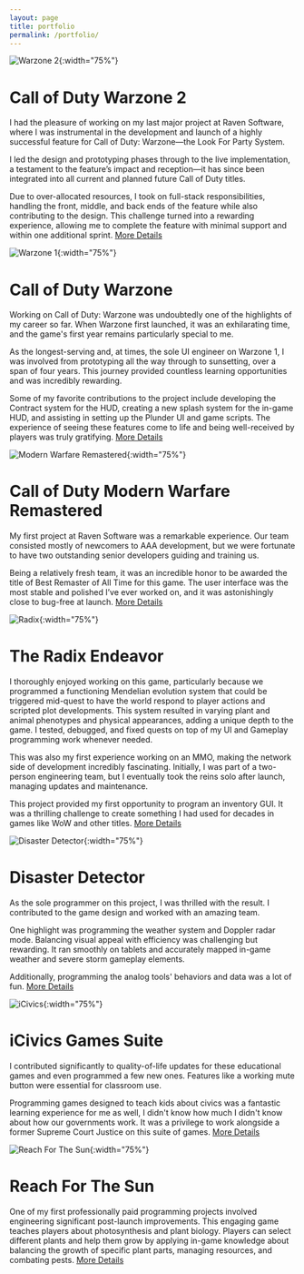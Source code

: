 ```yaml
---
layout: page
title: portfolio
permalink: /portfolio/
---
```

![Warzone 2](/assets/images/warzone2.png){:width="75%"}
# Call of Duty Warzone 2
I had the pleasure of working on my last major project at Raven Software, where I was instrumental in the development and launch of a highly successful feature for Call of Duty: Warzone—the Look For Party System.  

I led the design and prototyping phases through to the live implementation, a testament to the feature’s impact and reception—it has since been integrated into all current and planned future Call of Duty titles.  

Due to over-allocated resources, I took on full-stack responsibilities, handling the front, middle, and back ends of the feature while also contributing to the design. This challenge turned into a rewarding experience, allowing me to complete the feature with minimal support and within one additional sprint. [More Details](https://www.callofduty.com/blog/2022/09/call-of-duty-warzone-new-map-al-mazrah-gulag-dmz-intel)  


![Warzone 1](/assets/images/warzone.png){:width="75%"}
# Call of Duty Warzone
Working on Call of Duty: Warzone was undoubtedly one of the highlights of my career so far. When Warzone first launched, it was an exhilarating time, and the game's first year remains particularly special to me.  

As the longest-serving and, at times, the sole UI engineer on Warzone 1, I was involved from prototyping all the way through to sunsetting, over a span of four years. This journey provided countless learning opportunities and was incredibly rewarding.  

Some of my favorite contributions to the project include developing the Contract system for the HUD, creating a new splash system for the in-game HUD, and assisting in setting up the Plunder UI and game scripts. The experience of seeing these features come to life and being well-received by players was truly gratifying. [More Details](https://callofduty.fandom.com/wiki/Call_of_Duty:_Warzone)    


![Modern Warfare Remastered](/assets/images/mwr.png){:width="75%"}
# Call of Duty Modern Warfare Remastered
My first project at Raven Software was a remarkable experience. Our team consisted mostly of newcomers to AAA development, but we were fortunate to have two outstanding senior developers guiding and training us.  

Being a relatively fresh team, it was an incredible honor to be awarded the title of Best Remaster of All Time for this game. The user interface was the most stable and polished I’ve ever worked on, and it was astonishingly close to bug-free at launch. [More Details](https://callofduty.fandom.com/wiki/Call_of_Duty:_Modern_Warfare_Remastered)  


![Radix](/assets/images/radix.png){:width="75%"}
# The Radix Endeavor
I thoroughly enjoyed working on this game, particularly because we programmed a functioning Mendelian evolution system that could be triggered mid-quest to have the world respond to player actions and scripted plot developments. This system resulted in varying plant and animal phenotypes and physical appearances, adding a unique depth to the game. I tested, debugged, and fixed quests on top of my UI and Gameplay programming work whenever needed.  

This was also my first experience working on an MMO, making the network side of development incredibly fascinating. Initially, I was part of a two-person engineering team, but I eventually took the reins solo after launch, managing updates and maintenance.  

This project provided my first opportunity to program an inventory GUI. It was a thrilling challenge to create something I had used for decades in games like WoW and other titles. [More Details](https://www.youtube.com/@radixendeavor)  


![Disaster Detector](/assets/images/dd.png){:width="75%"}
# Disaster Detector
As the sole programmer on this project, I was thrilled with the result. I contributed to the game design and worked with an amazing team.  

One highlight was programming the weather system and Doppler radar mode. Balancing visual appeal with efficiency was challenging but rewarding. It ran smoothly on tablets and accurately mapped in-game weather and severe storm gameplay elements.  

Additionally, programming the analog tools' behaviors and data was a lot of fun. [More Details](https://ssec.si.edu/disaster-detector)  


![iCivics](/assets/images/icivics.png){:width="75%"}
# iCivics Games Suite
I contributed significantly to quality-of-life updates for these educational games and even programmed a few new ones. Features like a working mute button were essential for classroom use.  

Programming games designed to teach kids about civics was a fantastic learning experience for me as well, I didn't know how much I didn't know about how our governments work. It was a privilege to work alongside a former Supreme Court Justice on this suite of games. [More Details](https://ed.icivics.org/games)  


![Reach For The Sun](/assets/images/rfts.png){:width="75%"}
# Reach For The Sun
One of my first professionally paid programming projects involved engineering significant post-launch improvements. This engaging game teaches players about photosynthesis and plant biology. Players can select different plants and help them grow by applying in-game knowledge about balancing the growth of specific plant parts, managing resources, and combating pests. [More Details](https://www.filamentgames.com/project/reach-for-the-sun/)
